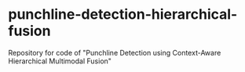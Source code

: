 # punchline-detection-hierarchical-fusion
Repository for code of "Punchline Detection using Context-Aware Hierarchical Multimodal Fusion"
